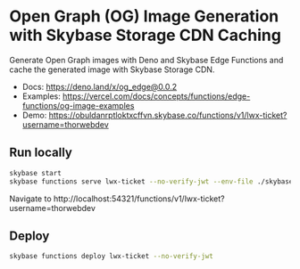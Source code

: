 # Open Graph (OG) Image Generation with Skybase Storage CDN Caching

Generate Open Graph images with Deno and Skybase Edge Functions and cache the generated image with Skybase Storage CDN.

- Docs: https://deno.land/x/og_edge@0.0.2
- Examples: https://vercel.com/docs/concepts/functions/edge-functions/og-image-examples
- Demo: https://obuldanrptloktxcffvn.skybase.co/functions/v1/lwx-ticket?username=thorwebdev

## Run locally

```bash
skybase start
skybase functions serve lwx-ticket --no-verify-jwt --env-file ./skybase/.env.local
```

Navigate to http://localhost:54321/functions/v1/lwx-ticket?username=thorwebdev

## Deploy

```bash
skybase functions deploy lwx-ticket --no-verify-jwt
```
